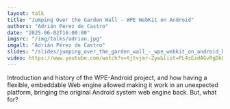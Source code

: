 ```yaml
---
layout: talk
title: "Jumping Over the Garden Wall - WPE WebKit on Android"
authors: "Adrián Pérez de Castro"
date: "2025-06-02T16:00:00"
imgsrc: "/img/talks/adrian.jpg"
imgalt: "Adrián Pérez de Castro"
slides: "/slides/jumping_over_the_garden_wall_-_wpe_webkit_on_android_by_adrian_perez_de_castro.pdf"
video: https://www.youtube.com/watch?v=tjtvjmr-Zyw&list=PL4sEzdAGvRgDkGm0XYou_lJ5wdmIi7FJY
---
```


Introduction and history of the WPE-Android project, and how having a flexible, embeddable Web engine allowed making it work in an unexpected platform, bringing the original Android system web engine back. But, what for?

